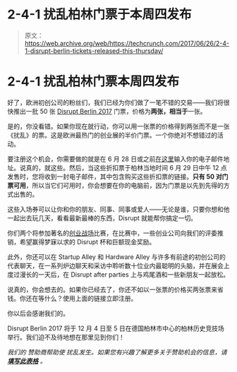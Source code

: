 # 2-4-1 扰乱柏林门票于本周四发布 

> 原文：<https://web.archive.org/web/https://techcrunch.com/2017/06/26/2-4-1-disrupt-berlin-tickets-released-this-thursday/>

# 2-4-1 扰乱柏林门票本周四发布

好了，欧洲初创公司的粉丝们，我们已经为你们做了一笔不错的交易——我们将很快推出一批 50 张 [Disrupt Berlin 2017](https://web.archive.org/web/20221201182337/https://beta.techcrunch.com/event-info/disrupt-berlin-2017/) 门票，价格为**两张，相当于**一张。

是的，你没看错。如果你现在就行动，你可以用一张票的价格得到两张而不是一张《扰乱》的票。这是欧洲最热门的创业展的半价门票。一个你绝对不想错过的活动。

要注册这个机会，你需要做的就是在 6 月 28 日或之前[在这里](https://web.archive.org/web/20221201182337/https://beta.techcrunch.com/event-info/disrupt-berlin-2017/#newsletter)输入你的电子邮件地址。说真的，就这些。然后，当这些折扣票于柏林当地时间 6 月 29 日中午 12 点发售时，您将收到一封电子邮件，其中包含购买这些折扣票的链接。**只有 50 对门票可用**，所以当它们可用时，你会想要在你的电脑前，因为门票是以先到先得的方式出售的。

这些入场券可以让你和你的朋友、同事、同事或爱人——无论是谁，只要你想和他一起出去玩几天，看看最新最棒的东西，Disrupt 就能帮你搞定一切。

你们两个将参加著名的[创业战场](https://web.archive.org/web/20221201182337/http://www.beta.techcrunch.com/startup-battlefield)比赛，在比赛中，一些创业公司向我们的评委推销，希望赢得梦寐以求的 Disrupt 杯和巨额现金奖励。

此外，你还可以在 Startup Alley 和 Hardware Alley 与许多有前途的初创公司的代表聊天，在一系列炉边聊天和采访中聆听数十位业内最聪明的头脑，并在展会上度过漫长的一天后，在 Disrupt after parties 上与鸡尾酒和一些新朋友一起放松。

说真的，你会想去的。如果你已经去了，你还不如以一张票的价格买两张票来省钱。你还在等什么？使用上面的链接立即注册。

你以后会感谢我们的。

Disrupt Berlin 2017 将于 12 月 4 日至 5 日在德国柏林市中心的柏林历史竞技场举行。我们迫不及待地想在那里见到你们！

*我们的 赞助商帮助使 扰乱发生。如果您有兴趣了解更多关于赞助机会的信息，请 **[填写此表格](https://web.archive.org/web/20221201182337/http://info.beta.techcrunch.com/SponsorshipsInterest.html)** 。*